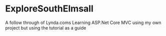 # ExploreSouthElmsall
A follow through of Lynda.coms Learning ASP.Net Core MVC using my own project but using the tutorial as a guide
